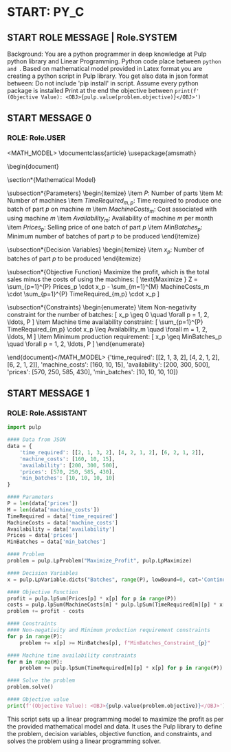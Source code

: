 # START: PY_C 
## START ROLE MESSAGE | Role.SYSTEM 
Background: You are a python programmer in deep knowledge at Pulp python library and Linear Programming. Python code place between ```python and ```. Based on mathematical model provided in Latex format you are creating a python script in Pulp library. You get also data in json format between: <DATA></DATA> Do not include 'pip install' in script. Assume every python package is installed Print at the end the objective between <OBJ></OBJ> `print(f' (Objective Value): <OBJ>{pulp.value(problem.objective)}</OBJ>')` 
## START MESSAGE 0 
### ROLE: Role.USER
<MATH_MODEL>
\documentclass{article}
\usepackage{amsmath}

\begin{document}

\section*{Mathematical Model}

\subsection*{Parameters}
\begin{itemize}
    \item $P$: Number of parts
    \item $M$: Number of machines
    \item $TimeRequired_{m,p}$: Time required to produce one batch of part $p$ on machine $m$
    \item $MachineCosts_m$: Cost associated with using machine $m$
    \item $Availability_m$: Availability of machine $m$ per month
    \item $Prices_p$: Selling price of one batch of part $p$
    \item $MinBatches_p$: Minimum number of batches of part $p$ to be produced
\end{itemize}

\subsection*{Decision Variables}
\begin{itemize}
    \item $x_p$: Number of batches of part $p$ to be produced
\end{itemize}

\subsection*{Objective Function}
Maximize the profit, which is the total sales minus the costs of using the machines:
\[
\text{Maximize } Z = \sum_{p=1}^{P} Prices_p \cdot x_p - \sum_{m=1}^{M} MachineCosts_m \cdot \sum_{p=1}^{P} TimeRequired_{m,p} \cdot x_p
\]

\subsection*{Constraints}
\begin{enumerate}
    \item Non-negativity constraint for the number of batches:
    \[
    x_p \geq 0 \quad \forall p = 1, 2, \ldots, P
    \]
    \item Machine time availability constraint:
    \[
    \sum_{p=1}^{P} TimeRequired_{m,p} \cdot x_p \leq Availability_m \quad \forall m = 1, 2, \ldots, M
    \]
    \item Minimum production requirement:
    \[
    x_p \geq MinBatches_p \quad \forall p = 1, 2, \ldots, P
    \]
\end{enumerate}

\end{document}</MATH_MODEL>
<DATA>
{'time_required': [[2, 1, 3, 2], [4, 2, 1, 2], [6, 2, 1, 2]], 'machine_costs': [160, 10, 15], 'availability': [200, 300, 500], 'prices': [570, 250, 585, 430], 'min_batches': [10, 10, 10, 10]}</DATA>


## START MESSAGE 1 
### ROLE: Role.ASSISTANT
```python
import pulp

#### Data from JSON
data = {
    'time_required': [[2, 1, 3, 2], [4, 2, 1, 2], [6, 2, 1, 2]],
    'machine_costs': [160, 10, 15],
    'availability': [200, 300, 500],
    'prices': [570, 250, 585, 430],
    'min_batches': [10, 10, 10, 10]
}

#### Parameters
P = len(data['prices'])
M = len(data['machine_costs'])
TimeRequired = data['time_required']
MachineCosts = data['machine_costs']
Availability = data['availability']
Prices = data['prices']
MinBatches = data['min_batches']

#### Problem
problem = pulp.LpProblem("Maximize_Profit", pulp.LpMaximize)

#### Decision Variables
x = pulp.LpVariable.dicts("Batches", range(P), lowBound=0, cat='Continuous')

#### Objective Function
profit = pulp.lpSum(Prices[p] * x[p] for p in range(P))
costs = pulp.lpSum(MachineCosts[m] * pulp.lpSum(TimeRequired[m][p] * x[p] for p in range(P)) for m in range(M))
problem += profit - costs

#### Constraints
#### Non-negativity and Minimum production requirement constraints
for p in range(P):
    problem += x[p] >= MinBatches[p], f"MinBatches_Constraint_{p}"

#### Machine time availability constraints
for m in range(M):
    problem += pulp.lpSum(TimeRequired[m][p] * x[p] for p in range(P)) <= Availability[m], f"Availability_Constraint_{m}"

#### Solve the problem
problem.solve()

#### Objective value
print(f'(Objective Value): <OBJ>{pulp.value(problem.objective)}</OBJ>')
```
This script sets up a linear programming model to maximize the profit as per the provided mathematical model and data. It uses the Pulp library to define the problem, decision variables, objective function, and constraints, and solves the problem using a linear programming solver.

